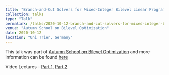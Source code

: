 ```yaml
---
title: "Branch-and-Cut Solvers for Mixed-Integer Bilevel Linear Programs"
collection: talks
type: "Talk"
permalink: /talks/2020-10-12-branch-and-cut-solvers-for-mixed-integer-bilevel-linear-programs
venue: "Autumn School on Bilevel Optimization"
date: 2020-10-12
location: "Uni Trier, Germany"
---
```


This talk was part of [Autumn School on Bilevel Optimization](https://alop.uni-trier.de/event/autumn-school-on-bilevel-optimization/) and more information can be found [here](https://alop.uni-trier.de/wp-content/uploads/2020/10/ALOP_Ljubic.pdf)

Video Lectures - [Part 1](https://www.youtube.com/watch?v=NNdY5vf80AM), [Part 2](https://www.youtube.com/watch?v=x1t4z7aCVEY)
